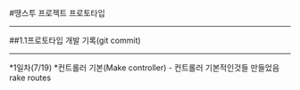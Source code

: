 #땡스투 프로젝트 프로토타입

***

##1.1프로토타입 개발 기록(git commit)
***
*1일차(7/19)
	*컨트롤러 기본(Make controller) - 컨트롤러 기본적인것들 만들었음 rake routes

